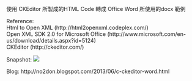 <p>
使用 CKEditor 所製成的HTML Code 轉成 Office Word 所使用的docx 範例
</p>

<p>
Reference: <br />
Html to Open XML (http://html2openxml.codeplex.com/) <br />
Open XML SDK 2.0 for Microsoft Office (http://www.microsoft.com/en-us/download/details.aspx?id=5124) <br />
CKEditor (http://ckeditor.com/) <br />
</p>
<p>
Snapshot:
<img src='http://lh4.ggpht.com/-ZjYBfYfkB5I/Uawm06kYwcI/AAAAAAAAFBU/Adrr0ciCjTo/2013-06-03_125553_thumb%25255B1%25255D.jpg?imgmax=500' />
</p>

<p>
Blog:
http://no2don.blogspot.com/2013/06/c-ckeditor-word.html
</p>
